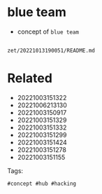 # blue team

- concept of `blue team`

```
```

` zet/20221013190051/README.md `

# Related

- 20221003151322
- 20221006213130
- 20221003150917
- 20221003151329
- 20221003151332
- 20221003151299
- 20221003151424
- 20221003151278
- 20221003151155

Tags:

    #concept #hub #hacking
